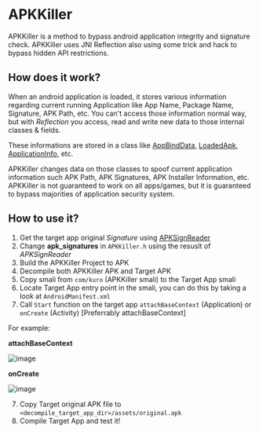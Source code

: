 # APKKiller
APKKiller is a method to bypass android application integrity and signature check. APKKiller uses JNI Reflection also using some trick and hack to bypass hidden API restrictions.

## How does it work?
When an android application is loaded, it stores various information regarding current running Application like App Name, Package Name, Signature, APK Path, etc.
You can't access those information normal way, but with _Reflection_ you access, read and write new data to those internal classes & fields. 

These informations are stored in a class like [AppBindData](https://android.googlesource.com/platform/frameworks/base/+/master/core/java/android/app/ActivityThread.java#855), [LoadedApk](https://android.googlesource.com/platform/frameworks/base/+/master/core/java/android/app/LoadedApk.java), [ApplicationInfo](https://android.googlesource.com/platform/frameworks/base/+/master/core/java/android/content/pm/ApplicationInfo.java), etc.

APKKiller changes data on those classes to spoof current application information such APK Path, APK Signatures, APK Installer Information, etc. APKKiller is not guaranteed to work on all apps/games, but it is guaranteed to bypass majorities of application security system.

## How to use it?
1. Get the target app original _Signature_ using [APKSignReader](https://github.com/aimardcr/APKSignReader)
2. Change **apk_signatures** in `APKKiller.h` using the resuslt of _APKSignReader_
3. Build the APKKiller Project to APK
4. Decompile both APKKiller APK and Target APK
5. Copy smali from `com/kuro` (APKKiller smali) to the Target App smali
6. Locate Target App entry point in the smali, you can do this by taking a look at `AndroidManifest.xml`
7. Call `Start` function on the target app `attachBaseContext` (Application) or `onCreate` (Activity) [Preferrably attachBaseContext]

For example:

**attachBaseContext**

![image](https://user-images.githubusercontent.com/41464808/162587798-6eb4cc25-c1e2-4ed6-a49d-ae11e8b4b5ba.png)

**onCreate**

![image](https://user-images.githubusercontent.com/41464808/162587846-7e00f933-e1b1-4cef-87eb-6120d4e93120.png)

7. Copy Target original APK file to `<decompile_target_app_dir>/assets/original.apk`
8. Compile Target App and test it!
